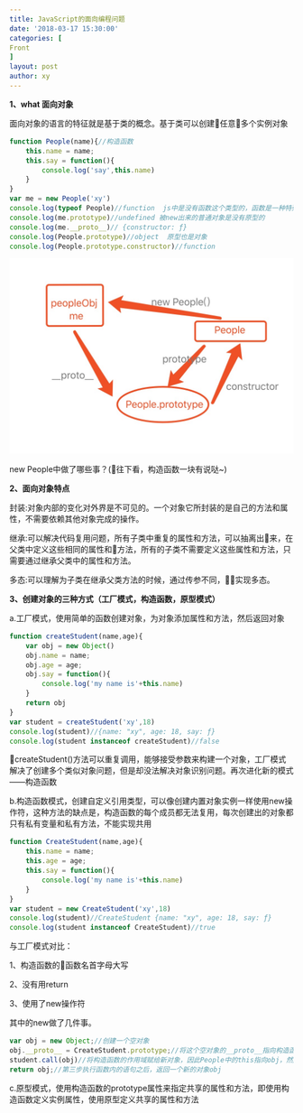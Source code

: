 ```yaml
---
title: JavaScript的面向编程问题
date: '2018-03-17 15:30:00'
categories: [
Front
]
layout: post
author: xy
---
```


**1、what 面向对象**

面向对象的语言的特征就是基于类的概念。基于类可以创建任意多个实例对象


```javascript
function People(name){//构造函数
	this.name = name;
	this.say = function(){
		console.log('say',this.name)
	}
}
var me = new People('xy')
console.log(typeof People)//function  js中是没有函数这个类型的，函数是一种特殊对象的存在，因此函数的原型是对象
console.log(me.prototype)//undefined 被new出来的普通对象是没有原型的
console.log(me.__proto__)// {constructor: ƒ}
console.log(People.prototype)//object  原型也是对象
console.log(People.prototype.constructor)//function
```

![原型链的关系](/images/js/面向对象1.jpg)

new People中做了哪些事？(往下看，构造函数一块有说哒~)



**2、面向对象特点**

封装:对象内部的变化对外界是不可见的。一个对象它所封装的是自己的方法和属性，不需要依赖其他对象完成的操作。

继承:可以解决代码复用问题，所有子类中重复的属性和方法，可以抽离出来，在父类中定义这些相同的属性和方法，所有的子类不需要定义这些属性和方法，只需要通过继承父类中的属性和方法。

多态:可以理解为子类在继承父类方法的时候，通过传参不同，实现多态。


**3、创建对象的三种方式（工厂模式，构造函数，原型模式）**

a.工厂模式，使用简单的函数创建对象，为对象添加属性和方法，然后返回对象

```javascript
function createStudent(name,age){
	var obj = new Object()
	obj.name = name;
	obj.age = age;
	obj.say = function(){
		console.log('my name is'+this.name)
	}
	return obj
}
var student = createStudent('xy',18)
console.log(student)//{name: "xy", age: 18, say: ƒ}
console.log(student instanceof createStudent)//false
```
createStudent()方法可以重复调用，能够接受参数来构建一个对象，工厂模式解决了创建多个类似对象问题，但是却没法解决对象识别问题。再次进化新的模式——构造函数


b.构造函数模式，创建自定义引用类型，可以像创建内置对象实例一样使用new操作符，这种方法的缺点是，构造函数的每个成员都无法复用，每次创建出的对象都只有私有变量和私有方法，不能实现共用

```javascript
function CreateStudent(name,age){
	this.name = name;
	this.age = age;
	this.say = function(){
		console.log('my name is'+this.name)
	}
}
var student = new CreateStudent('xy',18)
console.log(student)//CreateStudent {name: "xy", age: 18, say: ƒ}
console.log(student instanceof CreateStudent)//true
```
与工厂模式对比：

1、构造函数的函数名首字母大写

2、没有用return

3、使用了new操作符

其中的new做了几件事。

```javascript
var obj = new Object;//创建一个空对象
obj.__proto__ = CreateStudent.prototype;//将这个空对象的__proto__指向构造函数的prototype
student.call(obj)//将构造函数的作用域赋给新对象，因此People中的this指向obj，然后再调用People函数
return obj;//第三步执行函数内的语句之后，返回一个新的对象obj
```

c.原型模式，使用构造函数的prototype属性来指定共享的属性和方法，即使用构造函数定义实例属性，使用原型定义共享的属性和方法



